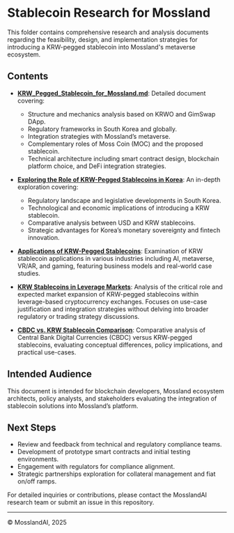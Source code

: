 # Stablecoin Research for Mossland

This folder contains comprehensive research and analysis documents regarding the feasibility, design, and implementation strategies for introducing a KRW-pegged stablecoin into Mossland's metaverse ecosystem.

## Contents

- [**KRW_Pegged_Stablecoin_for_Mossland.md**](./KRW_Pegged_Stablecoin_for_Mossland.md): Detailed document covering:
  - Structure and mechanics analysis based on KRWO and GimSwap DApp.
  - Regulatory frameworks in South Korea and globally.
  - Integration strategies with Mossland’s metaverse.
  - Complementary roles of Moss Coin (MOC) and the proposed stablecoin.
  - Technical architecture including smart contract design, blockchain platform choice, and DeFi integration strategies.

- [**Exploring the Role of KRW-Pegged Stablecoins in Korea**](./krw-stablecoin-overview.md): An in-depth exploration covering:
  - Regulatory landscape and legislative developments in South Korea.
  - Technological and economic implications of introducing a KRW stablecoin.
  - Comparative analysis between USD and KRW stablecoins.
  - Strategic advantages for Korea’s monetary sovereignty and fintech innovation.
 
- [**Applications of KRW-Pegged Stablecoins**](./krw-stablecoin-applications.md): Examination of KRW stablecoin applications in various industries including AI, metaverse, VR/AR, and gaming, featuring business models and real-world case studies.

- [**KRW Stablecoins in Leverage Markets**](./krw-stablecoin-leverage-market.md): Analysis of the critical role and expected market expansion of KRW-pegged stablecoins within leverage-based cryptocurrency exchanges. Focuses on use-case justification and integration strategies without delving into broader regulatory or trading strategy discussions.

- [**CBDC vs. KRW Stablecoin Comparison**](./Stablecoin_Research/krw-cbdc-stablecoin-comparison.md): Comparative analysis of Central Bank Digital Currencies (CBDC) versus KRW-pegged stablecoins, evaluating conceptual differences, policy implications, and practical use-cases.

## Intended Audience

This document is intended for blockchain developers, Mossland ecosystem architects, policy analysts, and stakeholders evaluating the integration of stablecoin solutions into Mossland’s platform.

## Next Steps

- Review and feedback from technical and regulatory compliance teams.
- Development of prototype smart contracts and initial testing environments.
- Engagement with regulators for compliance alignment.
- Strategic partnerships exploration for collateral management and fiat on/off ramps.

For detailed inquiries or contributions, please contact the MosslandAI research team or submit an issue in this repository.

---

© MosslandAI, 2025
